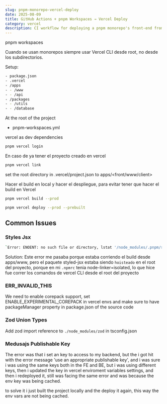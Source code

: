 ```yaml
---
slug: pnpm-monorepo-vercel-deploy
date: 2025-08-09
title: GitHub Actions + pnpm Workspaces → Vercel Deploy
category: vercel
description: CI workflow for deploying a pnpm monorepo's front-end from root via Vercel CLI.
---
```


pnpm workspaces

Cuando se usan monorepos siempre usar Vercel CLI desde root, no desde los subdirectorios.

Setup:

```bash
- package.json
- .vercel
- /apps
- - /www
- - /api
- /packages
- - /utils
- - /database
```

At the root of the project

- pnpm-workspaces.yml

vercel as dev dependencies

```bash
pnpm vercel login
```

En caso de ya tener el proyecto creado en vercel

```bash
pnpm vercel link
```

set the root directory in .vercel/project.json to apps/<front/www/client>

Hacer el build en local y hacer el despliegue, para evitar tener que hacer el build en Vercel

```bash
pnpm vercel build --prod
```

```bash
pnpm vercel deploy --prod --prebuilt
```

## Common Issues

### Styles Jsx

```bash
`Error: ENOENT: no such file or directory, lstat '/node_modules/.pnpm/styled-jsx@5.1.1_@babel+core@7.23.2_react@18.2.0/node_modules/styled-jsx/index.js'`
```

Solution: Este error me pasaba porque estaba corriendo el build desde apps/www, pero el paquete styled-jsx estaba siendo `hoisteado` en el root del proyecto, porque en mi `.npmrc` tenia node-linker=isolated, lo que hice fue correr los comandos de vercel CLI desde el root del proyecto

### ERR_INVALID_THIS

We need to enable corepack support, set ENABLE_EXPERIMENTAL_COREPACK in vercel envs and make sure to have packageManager property in package.json of the source code

### Zod Union Types

Add zod import reference to `./node_modules/zod` in tsconfig.json

### Medusajs Publishable Key

The error was that i set an key to access to my backend, but the i got hit with the error message 'use an appropriate publishable key', and i was sure i was using the same keys both in the FE and BE, but i was using different keys, then i updated the key in vercel enviroment variables settings, and then i redeployed it, still was facing the same error and was because the env key was being cached.

to solve it i just built the project locally and the deploy it again, this way the env vars are not being cached.
